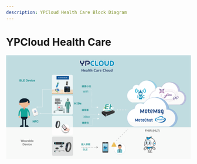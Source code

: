 ```yaml
---
description: YPCloud Health Care Block Diagram
---
```


# YPCloud Health Care

![](.gitbook/assets/ypcloud2018_page_23m.png)

